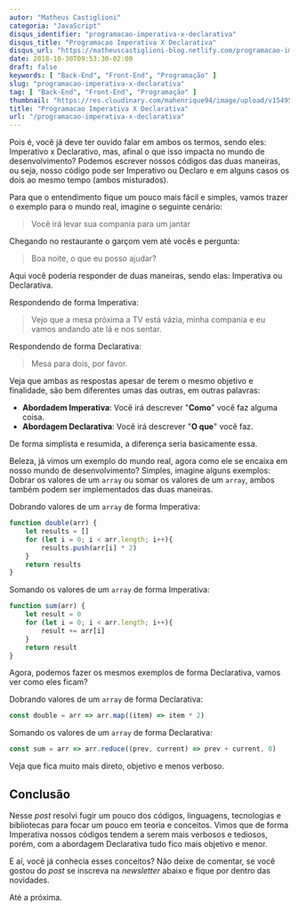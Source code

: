 ```yaml
---
autor: "Matheus Castiglioni"
categoria: "JavaScript"
disqus_identifier: "programacao-imperativa-x-declarativa"
disqus_title: "Programacao Imperativa X Declarativa"
disqus_url: "https://matheuscastiglioni-blog.netlify.com/programacao-imperativa-x-declarativa"
date: 2018-10-30T09:53:30-02:00
draft: false
keywords: [ "Back-End", "Front-End", "Programação" ]
slug: "programacao-imperativa-x-declarativa"
tag: [ "Back-End", "Front-End", "Programação" ]
thumbnail: "https://res.cloudinary.com/mahenrique94/image/upload/v1549587527/programacao-imperativa-x-declarativa_5bd79fa2402bf_bg_zzaf0e.jpg"
title: "Programacao Imperativa X Declarativa"
url: "/programacao-imperativa-x-declarativa"
---
```


Pois é, você já deve ter ouvido falar em ambos os termos, sendo eles: Imperativo x Declarativo, mas, afinal o que isso impacta no mundo de desenvolvimento? Podemos escrever nossos códigos das duas maneiras, ou seja, nosso código pode ser Imperativo ou Declaro e em alguns casos os dois ao mesmo tempo (ambos misturados).

Para que o entendimento fique um pouco mais fácil e simples, vamos trazer o exemplo para o mundo real, imagine o seguinte cenário:

> Você irá levar sua compania para um jantar

Chegando no restaurante o garçom vem até vocês e pergunta:

> Boa noite, o que eu posso ajudar?

Aqui você poderia responder de duas maneiras, sendo elas: Imperativa ou Declarativa.

Respondendo de forma Imperativa:

> Vejo que a mesa próxima a TV está vázia, minha compania e eu vamos andando ate lá e nos sentar.

Respondendo de forma Declarativa:

> Mesa para dois, por favor.

Veja que ambas as respostas apesar de terem o mesmo objetivo e finalidade, são bem diferentes umas das outras, em outras palavras:

- **Abordadem Imperativa**: Você irá descrever "**Como**" você faz alguma coisa.
- **Abordagem Declarativa**: Você irá descrever "**O que**" você faz.

De forma simplista e resumida, a diferença seria basicamente essa.

Beleza, já vimos um exemplo do mundo real, agora como ele se encaixa em nosso mundo de desenvolvimento? Simples, imagine alguns exemplos: Dobrar os valores de um `array` ou somar os valores de um `array`, ambos também podem ser implementados das duas maneiras.

Dobrando valores de um `array` de forma Imperativa:

```javascript
function double(arr) {
	let results = []
	for (let i = 0; i < arr.length; i++){
		results.push(arr[i] * 2)
	}
	return results
}
```

Somando os valores de um `array` de forma Imperativa:

```javascript
function sum(arr) {
	let result = 0
	for (let i = 0; i < arr.length; i++){
		result += arr[i]
	}
	return result
}
```

Agora, podemos fazer os mesmos exemplos de forma Declarativa, vamos ver como eles ficam?

Dobrando valores de um `array` de forma Declarativa:

```javascript
const double = arr => arr.map((item) => item * 2)
```

Somando os valores de um `array` de forma Declarativa:

```javascript
const sum = arr => arr.reduce((prev, current) => prev + current, 0)
```

Veja que fica muito mais direto, objetivo e menos verboso.

## Conclusão

Nesse *post* resolvi fugir um pouco dos códigos, linguagens, tecnologias e bibliotecas para focar um pouco em teoria e conceitos. Vimos que de forma Imperativa nossos códigos tendem a serem mais verbosos e tediosos, porém, com a abordagem Declarativa tudo fico mais objetivo e menor.

E aí, você já conhecia esses conceitos? Não deixe de comentar, se você gostou do *post* se inscreva na *newsletter* abaixo e fique por dentro das novidades.

Até a próxima.
